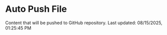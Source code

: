 # Auto Push File

Content that will be pushed to GitHub repository.
Last updated: 08/15/2025, 01:25:45 PM